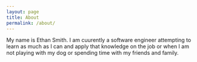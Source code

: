 ```yaml
---
layout: page
title: About
permalink: /about/
---
```


My name is Ethan Smith. I am cuurently a software engineer attempting to learn as much as I can and apply that knowledge on the job or when I am not playing with my dog or spending time with my friends and family.
